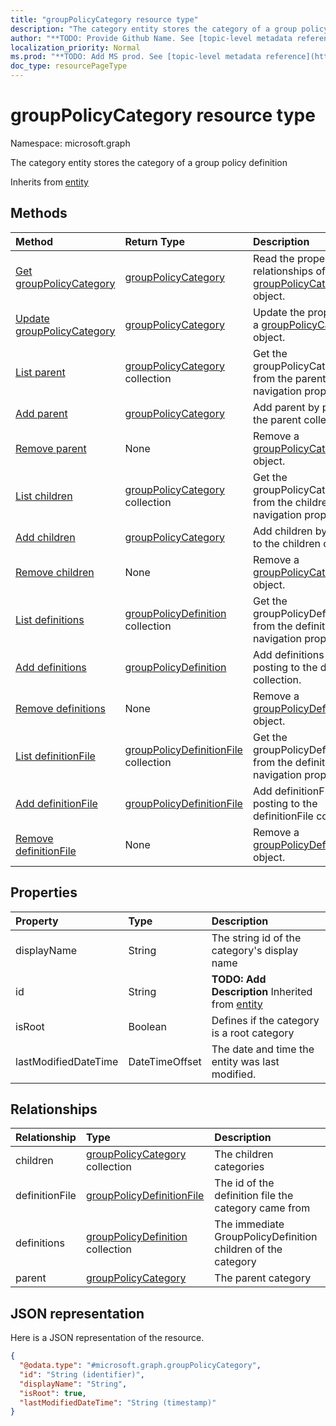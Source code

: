 ```yaml
---
title: "groupPolicyCategory resource type"
description: "The category entity stores the category of a group policy definition"
author: "**TODO: Provide Github Name. See [topic-level metadata reference](https://msgo.azurewebsites.net/add/document/guidelines/metadata.html#topic-level-metadata)**"
localization_priority: Normal
ms.prod: "**TODO: Add MS prod. See [topic-level metadata reference](https://msgo.azurewebsites.net/add/document/guidelines/metadata.html#topic-level-metadata)**"
doc_type: resourcePageType
---
```


# groupPolicyCategory resource type


Namespace: microsoft.graph

The category entity stores the category of a group policy definition


Inherits from [entity](../resources/entity.md)

## Methods
|Method|Return Type|Description|
|:---|:---|:---|
|[Get groupPolicyCategory](../api/grouppolicycategory-get.md)|[groupPolicyCategory](../resources/grouppolicycategory.md)|Read the properties and relationships of a [groupPolicyCategory](../resources/grouppolicycategory.md) object.|
|[Update groupPolicyCategory](../api/grouppolicycategory-update.md)|[groupPolicyCategory](../resources/grouppolicycategory.md)|Update the properties of a [groupPolicyCategory](../resources/grouppolicycategory.md) object.|
|[List parent](../api/grouppolicycategory-list-parent.md)|[groupPolicyCategory](../resources/grouppolicycategory.md) collection|Get the groupPolicyCategories from the parent navigation property.|
|[Add parent](../api/grouppolicycategory-post-parent.md)|[groupPolicyCategory](../resources/grouppolicycategory.md)|Add parent by posting to the parent collection.|
|[Remove parent](../api/grouppolicycategory-delete-parent.md)|None|Remove a [groupPolicyCategory](../resources/grouppolicycategory.md) object.|
|[List children](../api/grouppolicycategory-list-children.md)|[groupPolicyCategory](../resources/grouppolicycategory.md) collection|Get the groupPolicyCategories from the children navigation property.|
|[Add children](../api/grouppolicycategory-post-children.md)|[groupPolicyCategory](../resources/grouppolicycategory.md)|Add children by posting to the children collection.|
|[Remove children](../api/grouppolicycategory-delete-children.md)|None|Remove a [groupPolicyCategory](../resources/grouppolicycategory.md) object.|
|[List definitions](../api/grouppolicycategory-list-definitions.md)|[groupPolicyDefinition](../resources/grouppolicydefinition.md) collection|Get the groupPolicyDefinitions from the definitions navigation property.|
|[Add definitions](../api/grouppolicycategory-post-definitions.md)|[groupPolicyDefinition](../resources/grouppolicydefinition.md)|Add definitions by posting to the definitions collection.|
|[Remove definitions](../api/grouppolicycategory-delete-definitions.md)|None|Remove a [groupPolicyDefinition](../resources/grouppolicydefinition.md) object.|
|[List definitionFile](../api/grouppolicycategory-list-definitionfile.md)|[groupPolicyDefinitionFile](../resources/grouppolicydefinitionfile.md) collection|Get the groupPolicyDefinitionFiles from the definitionFile navigation property.|
|[Add definitionFile](../api/grouppolicycategory-post-definitionfile.md)|[groupPolicyDefinitionFile](../resources/grouppolicydefinitionfile.md)|Add definitionFile by posting to the definitionFile collection.|
|[Remove definitionFile](../api/grouppolicycategory-delete-definitionfile.md)|None|Remove a [groupPolicyDefinitionFile](../resources/grouppolicydefinitionfile.md) object.|

## Properties
|Property|Type|Description|
|:---|:---|:---|
|displayName|String|The string id of the category's display name|
|id|String|**TODO: Add Description** Inherited from [entity](../resources/entity.md)|
|isRoot|Boolean|Defines if the category is a root category|
|lastModifiedDateTime|DateTimeOffset|The date and time the entity was last modified.|

## Relationships
|Relationship|Type|Description|
|:---|:---|:---|
|children|[groupPolicyCategory](../resources/grouppolicycategory.md) collection|The children categories|
|definitionFile|[groupPolicyDefinitionFile](../resources/grouppolicydefinitionfile.md)|The id of the definition file the category came from|
|definitions|[groupPolicyDefinition](../resources/grouppolicydefinition.md) collection|The immediate GroupPolicyDefinition children of the category|
|parent|[groupPolicyCategory](../resources/grouppolicycategory.md)|The parent category|

## JSON representation
Here is a JSON representation of the resource.
<!-- {
  "blockType": "resource",
  "keyProperty": "id",
  "@odata.type": "microsoft.graph.groupPolicyCategory",
  "baseType": "microsoft.graph.entity",
  "openType": false
}
-->
``` json
{
  "@odata.type": "#microsoft.graph.groupPolicyCategory",
  "id": "String (identifier)",
  "displayName": "String",
  "isRoot": true,
  "lastModifiedDateTime": "String (timestamp)"
}
```

